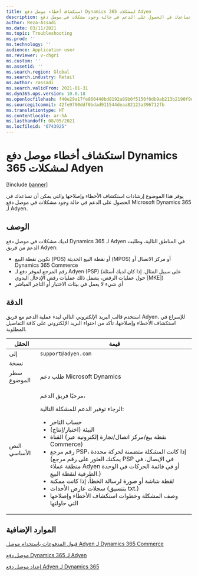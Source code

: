 ```yaml
---
title: استكشاف أخطاء موصل دفع Dynamics 365 لمشكلات Adyen
description: يوفر هذا الموضوع إرشادات استكشاف الأخطاء وإصلاحها والتي يمكن أن تساعدك في الحصول على الدعم في حالة وجود مشكلات في موصل دفع Microsoft Dynamics 365 لـ Adyen.
author: Reza-Assadi
ms.date: 03/11/2021
ms.topic: Troubleshooting
ms.prod: ''
ms.technology: ''
audience: Application user
ms.reviewer: v-chgri
ms.custom: ''
ms.assetid: ''
ms.search.region: Global
ms.search.industry: Retail
ms.author: rassadi
ms.search.validFrom: 2021-01-31
ms.dyn365.ops.version: 10.0.18
ms.openlocfilehash: f40e29a17fe860440bd8192a89b0f5150f0db9ab213b2190f9deaf33a4f2aaba
ms.sourcegitcommit: 42fe9790ddf0bdad911544deaa82123a396712fb
ms.translationtype: HT
ms.contentlocale: ar-SA
ms.lasthandoff: 08/05/2021
ms.locfileid: "6743925"
---
```

# <a name="troubleshoot-dynamics-365-payment-connector-for-adyen-issues"></a>استكشاف أخطاء موصل دفع Dynamics 365 لمشكلات Adyen

[!include [banner](../../includes/banner.md)]

يوفر هذا الموضوع إرشادات استكشاف الأخطاء وإصلاحها والتي يمكن أن تساعدك في الحصول على الدعم في حالة وجود مشكلات في موصل دفع Microsoft Dynamics 365 لـ Adyen.

## <a name="description"></a>الوصف

لديك مشكلات في موصل دفع Dynamics 365 لـ Adyen في المناطق التالية، وطلبت الدعم من فريق Adyen:

- تكوين نقطة البيع (POS) أو نقطة البيع الحديثة (MPOS) أو مركز الاتصال أو Dynamics 365 Commerce
- رقم المرجع لموفر دفع لـ Adyen (PSP) (على سبيل المثال، إذا كان لديك أسئلة حول عمليات الرفض، يشمل ذلك عمليات رفض الإدخال اليدوي \[MKE\])
- أي شيء لا يعمل في بيئات الاختبار أو التاجر المباشر

## <a name="resolution"></a>الدقة

استخدم قالب البريد الإلكتروني التالي لبدء عملية الدعم مع فريق Adyen. للإسراع في استكشاف الأخطاء وإصلاحها، تأكد من احتواء البريد الإلكتروني على كافة التفاصيل المطلوبة.

| الحقل        | قيمة |
|--------------|-------|
| إلى           | `support@adyen.com` |
| نسخة           | |
| سطر الموضوع | طلب دعم Microsoft Dynamics |
| النص الأساسي         | <p>مرحبًا فريق الدعم،</p><p>الرجاء توفير الدعم للمشكلة التالية:</p><ul><li>حساب التاجر</li><li>البيئة (اختبار/إنتاج)</li><li>القناة (نقطة بيع/مركز اتصال/تجارة إلكترونية عبر Commerce)</li><li>رقم مرجع PSP، إذا كانت المشكلة متضمنة لحركة محددة (يمكنك العثور على رقم مرجع PSP في الإيصال، في منطقة عملاء Adyen أو في قائمة الحركات في الوحدة الطرفية لنقطة البيع.)</li><li>لقطة شاشة أو صورة لرسالة الخطأ، إذا كانت ممكنة</li><li>سجلات عارض الأحداث (بتنسيق txt.)</li><li>وصف المشكلة وخطوات استكشاف الأخطاء وإصلاحها التي حاولتها</li></ul> |

## <a name="additional-resources"></a>الموارد الإضافية

[قبول المدفوعات باستخدام موصل Adyen لـ Dynamics 365 Commerce](https://www.adyen.com/partners/dynamics-365-commerce)

[موصل دفع Dynamics 365 لـ Adyen](../dev-itpro/adyen-connector.md)

[إعداد موصل دفع Adyen لـ Dynamics 365](https://docs.adyen.com/plugins/microsoft-dynamics)

